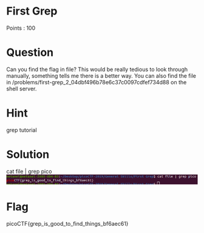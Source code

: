 # First Grep

Points : 100

# Question
Can you find the flag in file? This would be really tedious to look through manually, something tells me there is a better way. You can also find the file in /problems/first-grep_2_04dbf496b78e6c37c0097cdfef734d88 on the shell server.

# Hint 
grep tutorial

# Solution
cat file | grep pico
![Screenshot](solution.png)

# Flag
picoCTF{grep_is_good_to_find_things_bf6aec61}
